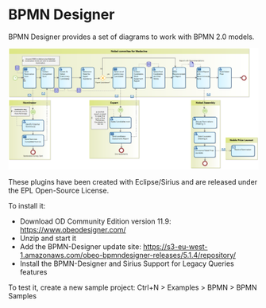 # BPMN Designer

BPMN Designer provides a set of diagrams to work with BPMN 2.0 models. 

![Nobel Prize](images/NobelPrize.png)

These plugins have been created with Eclipse/Sirius and are released under the EPL Open-Source License.

To install it:
- Download OD Community Edition version 11.9: https://www.obeodesigner.com/
- Unzip and start it
- Add the BPMN-Designer update site: https://s3-eu-west-1.amazonaws.com/obeo-bpmndesigner-releases/5.1.4/repository/
- Install the BPMN-Designer and Sirius Support for Legacy Queries features

To test it, create a new sample project: Ctrl+N > Examples > BPMN > BPMN Samples
